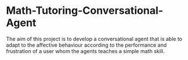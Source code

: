 # Math-Tutoring-Conversational-Agent
The aim of this project is to develop a conversational agent that is able to adapt to the affective behaviour according to the performance and frustration of a user whom the agents teaches a simple math skill.
